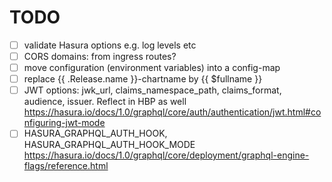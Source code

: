 # TODO

- [ ] validate Hasura options e.g. log levels etc
- [ ] CORS domains: from ingress routes?
- [ ] move configuration (environment variables) into a config-map
- [ ] replace {{ .Release.name }}-chartname by {{ $fullname }}
- [ ] JWT options: jwk_url, claims_namespace_path, claims_format, audience, issuer. Reflect in HBP as well
      https://hasura.io/docs/1.0/graphql/core/auth/authentication/jwt.html#configuring-jwt-mode
- [ ] HASURA_GRAPHQL_AUTH_HOOK, HASURA_GRAPHQL_AUTH_HOOK_MODE
      https://hasura.io/docs/1.0/graphql/core/deployment/graphql-engine-flags/reference.html
